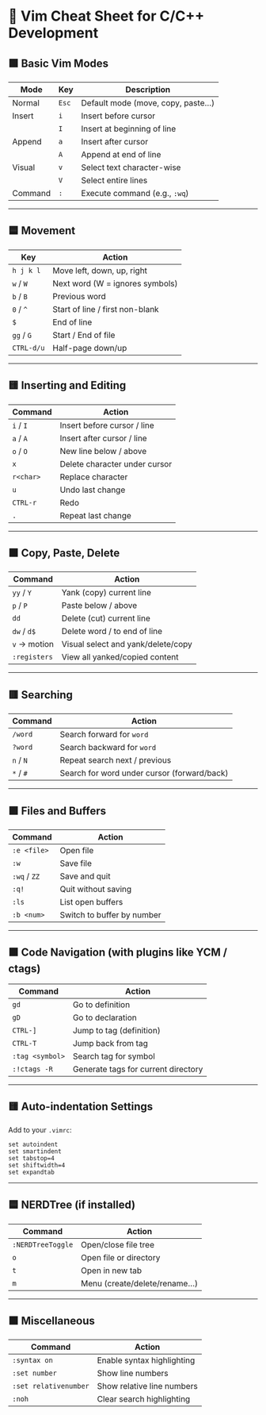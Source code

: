 # 🧠 Vim Cheat Sheet for C/C++ Development

## 🟩 Basic Vim Modes

| Mode         | Key                  | Description                         |
|--------------|----------------------|-------------------------------------|
| Normal       | `Esc`                | Default mode (move, copy, paste…)   |
| Insert       | `i`                  | Insert before cursor                |
|              | `I`                  | Insert at beginning of line         |
| Append       | `a`                  | Insert after cursor                 |
|              | `A`                  | Append at end of line               |
| Visual       | `v`                  | Select text character-wise          |
|              | `V`                  | Select entire lines                 |
| Command      | `:`                  | Execute command (e.g., `:wq`)       |

---

## 🟦 Movement

| Key         | Action                          |
|-------------|---------------------------------|
| `h j k l`   | Move left, down, up, right      |
| `w` / `W`   | Next word (W = ignores symbols) |
| `b` / `B`   | Previous word                   |
| `0` / `^`   | Start of line / first non-blank |
| `$`         | End of line                     |
| `gg` / `G`  | Start / End of file             |
| `CTRL-d/u`  | Half-page down/up               |

---

## 🟨 Inserting and Editing

| Command      | Action                              |
|--------------|-------------------------------------|
| `i` / `I`     | Insert before cursor / line         |
| `a` / `A`     | Insert after cursor / line          |
| `o` / `O`     | New line below / above              |
| `x`           | Delete character under cursor       |
| `r<char>`     | Replace character                   |
| `u`           | Undo last change                    |
| `CTRL-r`      | Redo                                |
| `.`           | Repeat last change                  |

---

## 🟧 Copy, Paste, Delete

| Command      | Action                              |
|--------------|-------------------------------------|
| `yy` / `Y`   | Yank (copy) current line             |
| `p` / `P`    | Paste below / above                  |
| `dd`         | Delete (cut) current line            |
| `dw` / `d$`  | Delete word / to end of line         |
| `v` → motion | Visual select and yank/delete/copy   |
| `:registers` | View all yanked/copied content       |

---

## 🟥 Searching

| Command         | Action                                  |
|-----------------|------------------------------------------|
| `/word`         | Search forward for `word`               |
| `?word`         | Search backward for `word`              |
| `n` / `N`       | Repeat search next / previous           |
| `*` / `#`       | Search for word under cursor (forward/back) |

---

## 🟪 Files and Buffers

| Command        | Action                              |
|----------------|-------------------------------------|
| `:e <file>`    | Open file                           |
| `:w`           | Save file                           |
| `:wq` / `ZZ`   | Save and quit                       |
| `:q!`          | Quit without saving                 |
| `:ls`          | List open buffers                   |
| `:b <num>`     | Switch to buffer by number          |

---

## 🟫 Code Navigation (with plugins like YCM / ctags)

| Command        | Action                              |
|----------------|-------------------------------------|
| `gd`           | Go to definition                    |
| `gD`           | Go to declaration                   |
| `CTRL-]`       | Jump to tag (definition)            |
| `CTRL-T`       | Jump back from tag                  |
| `:tag <symbol>`| Search tag for symbol               |
| `:!ctags -R`   | Generate tags for current directory |

---

## 🟨 Auto-indentation Settings

Add to your `.vimrc`:

```vim
set autoindent
set smartindent
set tabstop=4
set shiftwidth=4
set expandtab
```

---

## 🟦 NERDTree (if installed)

| Command           | Action                              |
|-------------------|-------------------------------------|
| `:NERDTreeToggle` | Open/close file tree                |
| `o`               | Open file or directory              |
| `t`               | Open in new tab                     |
| `m`               | Menu (create/delete/rename…)        |

---

## 🟧 Miscellaneous

| Command              | Action                          |
|----------------------|---------------------------------|
| `:syntax on`         | Enable syntax highlighting      |
| `:set number`        | Show line numbers               |
| `:set relativenumber`| Show relative line numbers      |
| `:noh`               | Clear search highlighting       |
